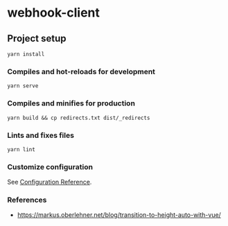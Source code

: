 # webhook-client

## Project setup
```
yarn install
```

### Compiles and hot-reloads for development
```
yarn serve
```

### Compiles and minifies for production
```
yarn build && cp redirects.txt dist/_redirects
```

### Lints and fixes files
```
yarn lint
```

### Customize configuration
See [Configuration Reference](https://cli.vuejs.org/config/).

### References
- https://markus.oberlehner.net/blog/transition-to-height-auto-with-vue/
